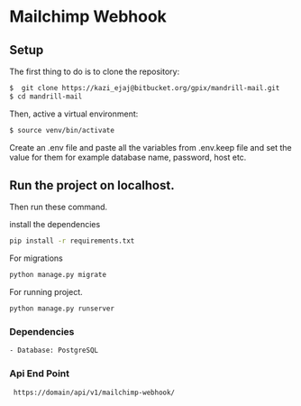 # Mailchimp Webhook

## Setup

The first thing to do is to clone the repository:

```sh
$  git clone https://kazi_ejaj@bitbucket.org/gpix/mandrill-mail.git
$ cd mandrill-mail
```

Then, active a virtual environment:

```sh
$ source venv/bin/activate
```

Create an .env file and paste all the variables from .env.keep file and set the value for them for example database
name, password, host etc.

## Run the project on localhost.

Then run these command.

install the dependencies

```sh
pip install -r requirements.txt
```

For migrations

```sh
python manage.py migrate
```

For running project.

```sh
python manage.py runserver
```

### Dependencies

```sh
- Database: PostgreSQL
```

### Api End Point

```sh
 https://domain/api/v1/mailchimp-webhook/
```
